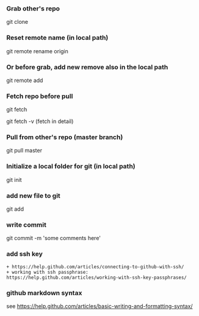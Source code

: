 ### Grab other's repo
git clone <local path>

### Reset remote name (in local path)
git remote rename origin <new name>

### Or before grab, add new remove also in the local path
git remote add <remotename> <github repo URL>

### Fetch repo before pull
git fetch <remotename>

git fetch <remotename> -v (fetch in detail)

### Pull from other's repo (master branch)
git pull <remotename> master

### Initialize a local folder for git (in local path)
git init

### add new file to git
git add <filename>

### write commit
git commit -m 'some comments here'

### add ssh key
	+ https://help.github.com/articles/connecting-to-github-with-ssh/
	+ working with ssh passphrase: https://help.github.com/articles/working-with-ssh-key-passphrases/

### github markdown syntax
see https://help.github.com/articles/basic-writing-and-formatting-syntax/
